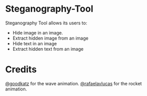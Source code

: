 # Steganography-Tool

Steganography Tool allows its users to:  
  - Hide image in an image.
  - Extract hidden image from an image
  - Hide text in an image
  - Extract hidden text from an image

# Credits
[@goodkatz](https://codepen.io/goodkatz) for the wave animation.
[@rafaelavlucas](https://codepen.io/rafaelavlucas) for the rocket animation.
